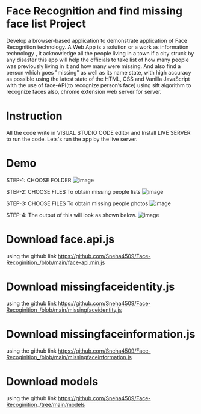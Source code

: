 # Face Recognition and find missing face list Project
Develop a browser-based application to demonstrate application of Face Recognition technology.
A Web App is a solution or a work as information technology , it acknowledge all the people living in a town if
a city struck by any disaster this app will help the officials to take list of how many people was
previously living in it and how many were missing. And also find a person which goes "missing" as well as its name state, with high accuracy as possible using the latest
state of the HTML, CSS and Vanilla JavaScript with the use of face-API(to recognize person’s face) using sift algorithm to recognize faces also, chrome extension web
server for server.

# Instruction
All the code write in VISUAL STUDIO CODE editor and Install LIVE SERVER to run the code. Lets's run the app by the live server.

# Demo
STEP-1: CHOOSE FOLDER
![image](https://user-images.githubusercontent.com/90023409/170859770-1b1640ac-f669-4fa9-9367-075051233aee.png)

STEP-2: CHOOSE FILES 
To obtain missing people lists
![image](https://user-images.githubusercontent.com/90023409/170859818-fd99a4a5-70d4-4be8-a5c7-4df38a6b32f8.png)

STEP-3: CHOOSE FILES
To obtain missing people photos 
![image](https://user-images.githubusercontent.com/90023409/170859871-7992a44d-816a-4014-8172-aff7ca5a72de.png)

STEP-4: The output of this will look as shown below.
![image](https://user-images.githubusercontent.com/90023409/170860015-60a95cc0-1c6e-4c3e-be87-8097e1b1576c.png)

# Download face.api.js 
using the github link https://github.com/Sneha4509/Face-Recoginition_/blob/main/face-api.min.js

# Download missingfaceidentity.js 
using the github link https://github.com/Sneha4509/Face-Recoginition_/blob/main/missingfaceidentity.js

# Download missingfaceinformation.js 
using the github link https://github.com/Sneha4509/Face-Recoginition_/blob/main/missingfaceinformation.js

# Download models
using the github link https://github.com/Sneha4509/Face-Recoginition_/tree/main/models
